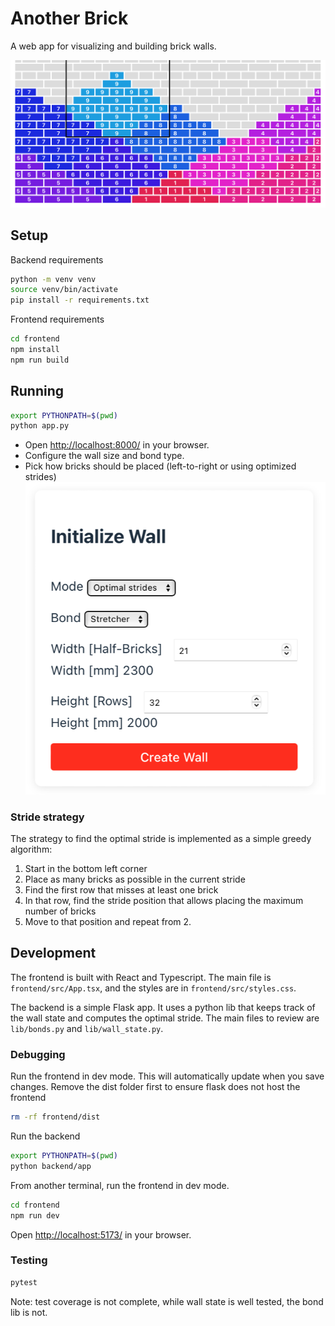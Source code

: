 # Another Brick

A web app for visualizing and building brick walls.

![alt text](screenshot-1.png)

## Setup

Backend requirements
```bash
python -m venv venv
source venv/bin/activate
pip install -r requirements.txt
``` 

Frontend requirements
```bash
cd frontend
npm install
npm run build
```

## Running

```bash
export PYTHONPATH=$(pwd)
python app.py
```

* Open <http://localhost:8000/> in your browser.
* Configure the wall size and bond type.
* Pick how bricks should be placed (left-to-right or using optimized strides)
![alt text](screenshot-0.png)


### Stride strategy

The strategy to find the optimal stride is implemented as a simple greedy algorithm:

1. Start in the bottom left corner
1. Place as many bricks as possible in the current stride
1. Find the first row that misses at least one brick
1. In that row, find the stride position that allows placing the maximum number of bricks
1. Move to that position and repeat from 2.

## Development

The frontend is built with React and Typescript. The main file is `frontend/src/App.tsx`, and the styles are in `frontend/src/styles.css`.

The backend is a simple Flask app. It uses a python lib that keeps track of the wall state and computes the optimal stride. The main files to review are `lib/bonds.py` and `lib/wall_state.py`.

### Debugging

Run the frontend in dev mode. This will automatically update when you save changes.
Remove the dist folder first to ensure flask does not host the frontend

```bash
rm -rf frontend/dist
```

Run the backend
```bash
export PYTHONPATH=$(pwd)
python backend/app
```

From another terminal, run the frontend in dev mode.
```bash
cd frontend
npm run dev 
```

Open <http://localhost:5173/> in your browser.

### Testing

```bash
pytest
```

Note: test coverage is not complete, while wall state is well tested, the bond lib is not.